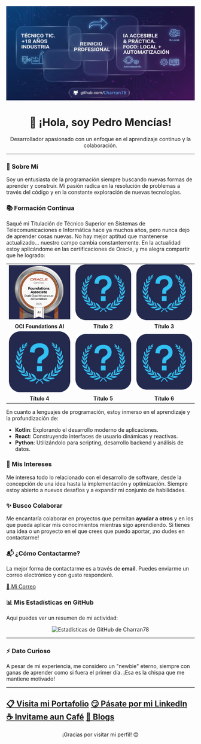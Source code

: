 <div align="center">
  <img src="banner.png" alt="Demo" width="full">
  <h1>👋 ¡Hola, soy Pedro Mencías!</h1>
  <p>Desarrollador apasionado con un enfoque en el aprendizaje continuo y la colaboración.</p>
</div>

---

### 🚀 Sobre Mí

Soy un entusiasta de la programación siempre buscando nuevas formas de aprender y construir. Mi pasión radica en la resolución de problemas a través del código y en la constante exploración de nuevas tecnologías.

### 📚 Formación Continua

Saqué mi Titulación de Técnico Superior en Sistemas de Telecomunicaciones e Informática hace ya muchos años, pero nunca dejo de aprender cosas nuevas. No hay mejor aptitud que mantenerse actualizado... nuestro campo cambia constantemente. En la actualidad estoy aplicándome en las certificaciones de Oracle, y me alegra compartir que he logrado:

<div align="center">

| | | |
|:---:|:---:|:---:|
| <img src="OCIFA.png" alt="OCI Foundations AI" width="200"> | <img src="proxtit.png" alt="Descripción 2" width="200"> | <img src="proxtit.png" alt="Descripción 3" width="200"> |
| **OCI Foundations AI** | **Título 2** | **Título 3** |
| <img src="proxtit.png" alt="Descripción 4" width="200"> | <img src="proxtit.png" alt="Descripción 5" width="200"> | <img src="proxtit.png" alt="Descripción 6" width="200"> |
| **Título 4** | **Título 5** | **Título 6** |

</div>

En cuanto a lenguajes de programación, estoy inmerso en el aprendizaje y la profundización de:

-   **Kotlin**: Explorando el desarrollo moderno de aplicaciones.
-   **React**: Construyendo interfaces de usuario dinámicas y reactivas.
-   **Python**: Utilizándolo para scripting, desarrollo backend y análisis de datos.

### 🌱 Mis Intereses

Me interesa todo lo relacionado con el desarrollo de software, desde la concepción de una idea hasta la implementación y optimización. Siempre estoy abierto a nuevos desafíos y a expandir mi conjunto de habilidades.

### ✨ Busco Colaborar

Me encantaría colaborar en proyectos que permitan **ayudar a otros** y en los que pueda aplicar mis conocimientos mientras sigo aprendiendo. Si tienes una idea o un proyecto en el que crees que puedo aportar, ¡no dudes en contactarme!

### 📬 ¿Cómo Contactarme?

La mejor forma de contactarme es a través de **email**. Puedes enviarme un correo electrónico y con gusto responderé.

[📧 Mi Correo](mailto:beyond.digital.web@gmail.com)

### 📊 Mis Estadísticas en GitHub

Aquí puedes ver un resumen de mi actividad:

<div align="center">
  <img src="https://github-readme-stats.vercel.app/api?username=Charran78&show_icons=true&theme=radical&hide_border=false" alt="Estadísticas de GitHub de Charran78"/>
  
</div>

---

### ⚡ Dato Curioso

A pesar de mi experiencia, me considero un "newbie" eterno, siempre con ganas de aprender como si fuera el primer día. ¡Esa es la chispa que me mantiene motivado!

---

[📋 Visita mi Portafolio](https://pedromencias.netlify.app/)
[😏 Pásate por mi LinkedIn](https://www.linkedin.com/in/pedro-menc%C3%ADas-68223336b/)
[☕ Invitame aun Café](https://buymeacoffee.com/beyonddigiv)
[🐉 Blogs](https://androidalonia.wordpress.com/)
---

<div align="center">
  <p>¡Gracias por visitar mi perfil! 😊</p>
</div>
